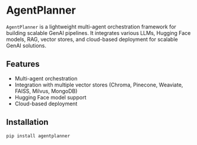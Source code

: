 # AgentPlanner

`AgentPlanner` is a lightweight multi-agent orchestration framework for building scalable GenAI pipelines. It integrates various LLMs, Hugging Face models, RAG, vector stores, and cloud-based deployment for scalable GenAI solutions.

## Features

- Multi-agent orchestration
- Integration with multiple vector stores (Chroma, Pinecone, Weaviate, FAISS, Milvus, MongoDB)
- Hugging Face model support
- Cloud-based deployment

## Installation

```bash
pip install agentplanner
